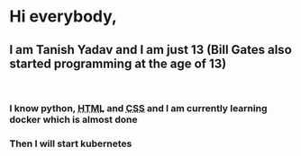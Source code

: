 # Hi everybody,

## I am<b> Tanish Yadav </b> and I am just 13 (Bill Gates also started programming at the age of 13)
<br>
<h3> I know <b title="Python is an interpreted, high-level, general-purpose programming language. Created by Guido van Rossum and first released in 1991, Python's design philosophy emphasizes code readability with its notable use of significant whitespace. ">python</b>, <abbr title="Hyper Text Markup Language">HTML</abbr> and <abbr title="Cascading Style Sheets">CSS</abbr> and I am currently learning <b title="Docker is a set of platform as a service products that use OS-level virtualization to deliver software in packages called containers. Containers are isolated from one another and bundle their own software, libraries and configuration files; they can communicate with each other through well-defined channels.">docker</b> which is almost done</h3>
<h3>Then I will start <b title="Kubernetes is an open-source container-orchestration system for automating computer application deployment, scaling, and management. It was originally designed by Google and is now maintained by the Cloud Native Computing Foundation.">kubernetes</b></h3>
<br>

<!--
**tanishyadav/tanishyadav** is a ✨ _special_ ✨ repository because its `README.md` (this file) appears on your GitHub profile.

Here are some ideas to get you started:

- 🔭 I’m currently working on ...
- 🌱 I’m currently learning ...
- 👯 I’m looking to collaborate on ...
- 🤔 I’m looking for help with ...
- 💬 Ask me about ...
- 📫 How to reach me: ...
- 😄 Pronouns: ...
- ⚡ Fun fact: ...
-->
